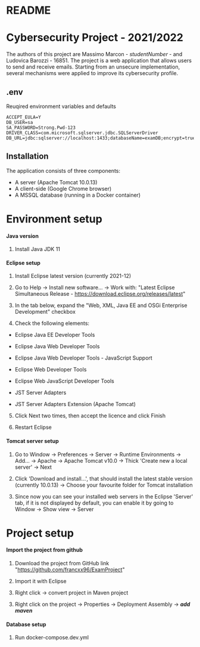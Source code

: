 # README

# Cybersecurity Project - 2021/2022

The authors of this project are Massimo Marcon - *studentNumber* - and Ludovica Barozzi - 16851.
The project is a web application that allows users to send and receive emails. 
Starting from an unsecure implementation, several mechanisms were applied to improve its cybersecurity profile. 


## .env

Reuqired environment variables and defaults

```env
ACCEPT_EULA=Y
DB_USER=sa
SA_PASSWORD=Strong.Pwd-123
DRIVER_CLASS=com.microsoft.sqlserver.jdbc.SQLServerDriver
DB_URL=jdbc:sqlserver://localhost:1433;databaseName=examDB;encrypt=true;trustServerCertificate=true;
```
## Installation

The application consists of three components:
- A server (Apache Tomcat 10.0.13)
- A client-side (Google Chrome browser)
- A MSSQL database (running in a Docker container)

# Environment setup

#### Java version
1. Install Java JDK 11

#### Eclipse setup
1. Install Eclipse latest version (currently 2021-12)

2. Go to Help -> Install new software... -> Work with: "Latest Eclipse Simultaneous Release - https://download.eclipse.org/releases/latest"

3. In the tab below, expand the "Web, XML, Java EE and OSGi Enterprise Development" checkbox

4. Check the following elements:

	
* Eclipse Java EE Developer Tools
	
* Eclipse Java Web Developer Tools
	
* Eclipse Java Web Developer Tools - JavaScript Support
	
* Eclipse Web Developer Tools
	
* Eclipse Web JavaScript Developer Tools
	
* JST Server Adapters
	
* JST Server Adapters Extension (Apache Tomcat)


	
5) Click Next two times, then accept the licence and click Finish

6) Restart Eclipse

#### Tomcat server setup
1. Go to Window -> Preferences -> Server -> Runtime Environments -> Add... -> Apache -> Apache Tomcat v10.0 -> Thick 'Create new a local server' -> Next

2. Click 'Download and install...', that should install the latest stable version (currently 10.0.13) -> Choose your favourite folder for Tomcat installation

3. Since now you can see your installed web servers in the Eclipse 'Server' tab, if it is not displayed by default, you can enable it by going to Window -> Show view -> Server

# Project setup

#### Import the project from github 

1) Download the project from GitHub link "https://github.com/francxx96/ExamProject"

2) Import it with Eclipse

3. Right click -> convert project in Maven project

3) Right click on the project -> Properties -> Deployment Assembly -> ***add maven***

#### Database setup

1. Run docker-compose.dev.yml

